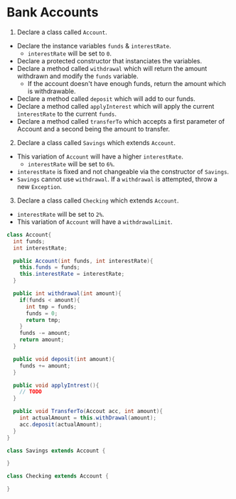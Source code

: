 # Bank Accounts

1. Declare a class called `Account`.

- Declare the instance variables `funds` & `interestRate`.
  - `interestRate` will be set to `0`.
- Declare a protected constructor that instanciates the variables.
- Declare a method called `withdrawal` which will return the amount withdrawn and modify the `funds` variable.
  - If the account doesn't have enough funds, return the amount which is withdrawable.
- Declare a method called `deposit` which will add to our funds.
- Declare a method called `applyInterest` which will apply the current `ìnterestRate` to the current `funds`.
- Declare a method called `transferTo` which accepts a first parameter of Account and a second being the amount to transfer.

2. Declare a class called `Savings` which extends `Account`.

- This variation of `Account` will have a higher `interestRate`.
  - `interestRate` will be set to `6%`.
- `interestRate` is fixed and not changeable via the constructor of `Savings`.
- `Savings` cannot use `withdrawal`. If a `withdrawal` is attempted, throw a new `Exception`.

3. Declare a class called `Checking` which extends `Account`.

- `interestRate` will be set to `2%`.
- This variation of `Account` will have a `withdrawalLimit`.

```java
class Account{
  int funds;
  int interestRate;

  public Account(int funds, int interestRate){
    this.funds = funds;
    this.interestRate = interestRate;
  }

  public int withdrawal(int amount){
    if(funds < amount){
      int tmp = funds;
      funds = 0;
      return tmp;
    }
    funds -= amount;
    return amount;
  }

  public void deposit(int amount){
    funds += amount;
  }

  public void applyIntrest(){
    // TODO
  }

  public void TransferTo(Accout acc, int amount){
    int actualAmount = this.withDrawal(amount);
    acc.deposit(actualAmount);
  }
}

class Savings extends Account {

}

class Checking extends Account {

}

```
